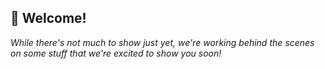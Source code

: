## 👋 Welcome!

*While there's not much to show just yet, we're working behind the scenes on some stuff that we're excited to show you soon!*
